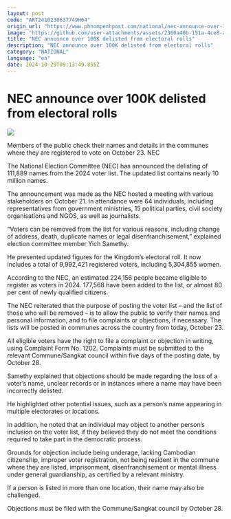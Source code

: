 ```yaml
---
layout: post
code: "ART2410230637749H64"
origin_url: "https://www.phnompenhpost.com/national/nec-announce-over-100k-delisted-from-electoral-rolls"
image: "https://github.com/user-attachments/assets/2360a40b-151a-4ce8-a828-04251567b340"
title: "NEC announce over 100K delisted from electoral rolls"
description: "​​NEC announce over 100K delisted from electoral rolls​"
category: "NATIONAL"
language: "en"
date: 2024-10-29T09:13:49.855Z
---
```


# NEC announce over 100K delisted from electoral rolls

![](https://github.com/user-attachments/assets/0150e9de-e38d-4ef0-962b-6860fedd3997)

Members of the public check their names and details in the communes where they are registered to vote on October 23. NEC

The National Election Committee (NEC) has announced the delisting of 111,889 names from the 2024 voter list. The updated list contains nearly 10 million names.

The announcement was made as the NEC hosted a meeting with various stakeholders on October 21. In attendance were 64 individuals, including representatives from government ministries, 15 political parties, civil society organisations and NGOS, as well as journalists.

“Voters can be removed from the list for various reasons, including change of address, death, duplicate names or legal disenfranchisement,” explained election committee member Yich Samethy.

He presented updated figures for the Kingdom’s electoral roll. It now includes a total of 9,992,421 registered voters, including 5,304,855 women. 

According to the NEC, an estimated 224,156 people became eligible to register as voters in 2024. 177,568 have been added to the list, or almost 80 per cent of newly qualified citizens.

The NEC reiterated that the purpose of posting the voter list – and the list of those who will be removed – is to allow the public to verify their names and personal information, and to file complaints or objections, if necessary. The lists will be posted in communes across the country from today, October 23.

All eligible voters have the right to file a complaint or objection in writing, using Complaint Form No. 1202. Complaints must be submitted to the relevant Commune/Sangkat council within five days of the posting date, by October 28.

Samethy explained that objections should be made regarding the loss of a voter’s name, unclear records or in instances where a name may have been incorrectly delisted.

He highlighted other potential issues, such as a person’s name appearing in multiple electorates or locations.

In addition, he noted that an individual may object to another person’s inclusion on the voter list, if they believed they do not meet the conditions required to take part in the democratic process.

Grounds for objection include being underage, lacking Cambodian citizenship, improper voter registration, not being resident in the commune where they are listed, imprisonment, disenfranchisement or mental illness under general guardianship, as certified by a relevant ministry. 

If a person is listed in more than one location, their name may also be challenged.

Objections must be filed with the Commune/Sangkat council by October 28.
